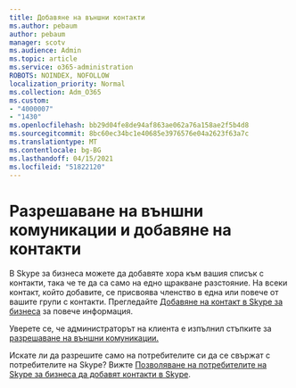 ```yaml
---
title: Добавяне на външни контакти
ms.author: pebaum
author: pebaum
manager: scotv
ms.audience: Admin
ms.topic: article
ms.service: o365-administration
ROBOTS: NOINDEX, NOFOLLOW
localization_priority: Normal
ms.collection: Adm_O365
ms.custom:
- "4000007"
- "1430"
ms.openlocfilehash: bb29d04fe8de94af863ae062a76a158ae2f5b4d8
ms.sourcegitcommit: 8bc60ec34bc1e40685e3976576e04a2623f63a7c
ms.translationtype: MT
ms.contentlocale: bg-BG
ms.lasthandoff: 04/15/2021
ms.locfileid: "51822120"
---
```

# <a name="enable-external-communications-and-add-contacts"></a>Разрешаване на външни комуникации и добавяне на контакти

В Skype за бизнеса можете да добавяте хора към вашия списък с контакти, така че те да са само на едно щракване разстояние. На всеки контакт, който добавите, се присвоява членство в една или повече от вашите групи с контакти. Прегледайте [Добавяне на контакт в Skype за бизнеса](https://support.office.com/article/add-a-contact-in-skype-for-business-89338023-2adf-4f5c-90b6-f8b6f72fadd1) за повече информация. 

Уверете се, че администраторът на клиента е изпълнил стъпките за [разрешаване на външни комуникации.](https://docs.microsoft.com/skypeforbusiness/set-up-skype-for-business-online/allow-users-to-contact-external-skype-for-business-users)

Искате ли да разрешите само на потребителите си да се свържат с потребителите на Skype? Вижте [Позволяване на потребителите на Skype за бизнеса да добавят контакти в Skype](https://docs.microsoft.com/skypeforbusiness/set-up-skype-for-business-online/let-skype-for-business-users-add-skype-contacts). 